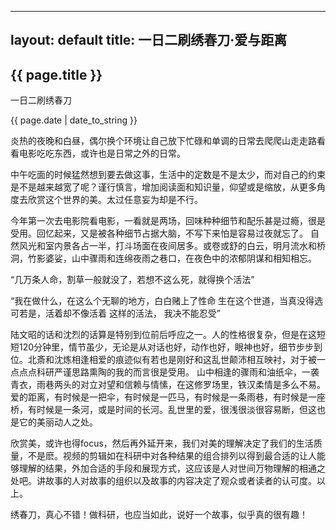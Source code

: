  ---
layout: default
title: 一日二刷绣春刀·爱与距离
---

<h2>{{ page.title }}</h2>
<p>一日二刷绣春刀</p>
<p>{{ page.date | date_to_string }}</p>

炎热的夜晚和白昼，偶尔换个环境让自己放下忙碌和单调的日常去爬爬山走走路看看电影吃吃东西，或许也是日常之外的日常。

中午吃面的时候猛然想到要去做这事，生活中的定数是不是太少，而对自己的约束是不是越来越宽了呢？谨行慎言，增加阅读面和知识量，仰望或是缩放，从更多角度去欣赏这个世界的美。太过任意妄为却是不行。

今年第一次去电影院看电影，一看就是两场，回味种种细节和配乐甚是过瘾，很是受用。回忆起来，又是被各种细节占据大脑，不写下来怕是容易过夜就忘了。
自然风光和室内景各占一半，打斗场面在夜间居多。或卷或舒的白云，明月流水和桥洞，竹影婆娑，山中骤雨和连绵夜雨之巷口，在夜色中的浓郁阴谋和相知相忘。

“几万条人命，割草一般就没了，若想不这么死，就得换个活法” 

“我在做什么，在这么个无聊的地方，白白赌上了性命
生在这个世道，当真没得选
可若是，活着却不像活着
这样的活法， 我决不能忍受”

陆文昭的话和沈烈的话算是特别到位前后呼应之一。人的性格很复杂，但是在这短短120分钟里，情节虽少，无论是从对话也好，动作也好，眼神也好，细节步步到位。北斎和沈炼相逢相爱的痕迹似有若也是刚好和这乱世颠沛相互映衬，对于被一点点点科研严谨思路熏陶的我的而言很是受用。
山中相逢的骤雨和油纸伞，一袭青衣，雨巷两头的对立对望和信赖与情愫，在这修罗场里，铁汉柔情是多么不易。爱的距离，有时候是一把伞，有时候是一匹马，有时候是一条雨巷，有时候是一座桥，有时候是一条河，或是时间的长河。乱世里的爱，很浅很淡很容易断，但这也是它的美丽动人之处。

欣赏美，或许也得focus，然后再外延开来，我们对美的理解决定了我们的生活质量，不是麽。视频的剪辑如在科研中对各种结果的组合排列以得到最合适的让人能够理解的结果，外加合适的手段和展现方式，这应该是人对世间万物理解的相通之处吧。讲故事的人对故事的组织以及故事的内容决定了观众或者读者的认可度。以上。

绣春刀，真心不错！做科研，也应当如此，说好一个故事，似乎真的很有趣！

